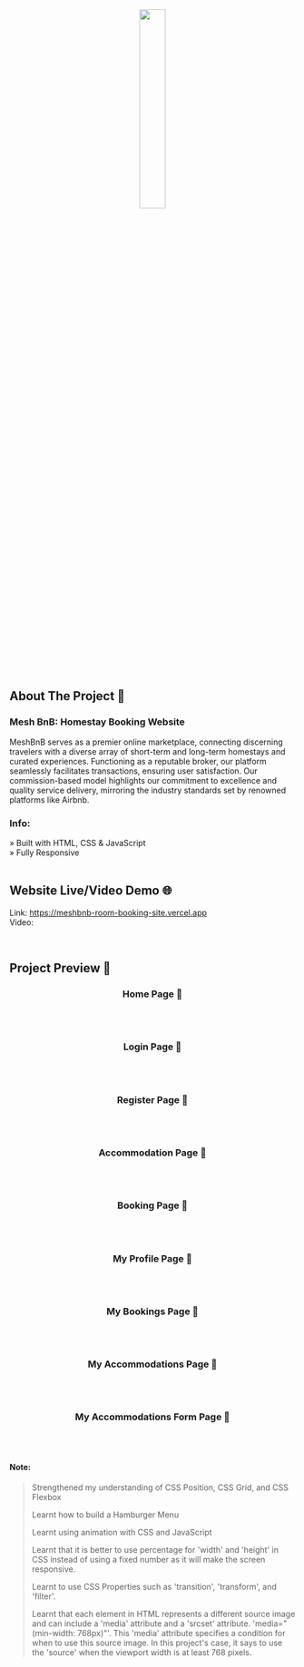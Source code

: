 <div align='center'><img style="width:30%" src= https://github.com/CodeWithSomesh/Room-Booking-Site-MERN/assets/123357802/2d92ab14-7679-4ff3-9171-80845ac774df
 target='_blank' /></div>


<h2>About The Project 📖</h2>
  <h3>Mesh BnB: Homestay Booking Website</h3>
  <p>MeshBnB serves as a premier online marketplace, connecting discerning travelers with a diverse array of short-term and long-term homestays and curated experiences. Functioning as a reputable broker, our platform seamlessly facilitates transactions, ensuring user satisfaction. Our commission-based model highlights our commitment to excellence and quality service delivery, mirroring the industry standards set by renowned platforms like Airbnb. </p>

  <h3>Info:</h3>
» Built with HTML, CSS & JavaScript
<br>
» Fully Responsive


<br>
<br>

## Website Live/Video Demo 🌐
Link: https://meshbnb-room-booking-site.vercel.app
<br>
Video: 

<br>


<h2>Project Preview 📸</h2>
<h3 align='center'>Home Page 🏡</h3>
<div align='center'>
  <img src=""/>
</div>

<br>
<br>

<h3 align='center'>Login Page 🏡</h3>
<div align='center'>
  <img src=''/>
</div>

<br>
<br>

<h3 align='center'>Register Page 🏡</h3>
<div align='center'>
  <img src=''/>
</div>

<br>
<br>

<h3 align='center'>Accommodation Page 🏡</h3>
<div align='center'>
  <img src=''/>
</div>

<br>
<br>

<h3 align='center'>Booking Page 🏡</h3>
<div align='center'>
  <img src=''/>
</div>

<br>
<br>

<h3 align='center'>My Profile Page 🏡</h3>
<div align='center'>
  <img src=''/>
</div>

<br>
<br>

<h3 align='center'>My Bookings Page 🏡</h3>
<div align='center'>
  <img src=''/>
</div>

<br>
<br>

<h3 align='center'>My Accommodations Page 🏡</h3>
<div align='center'>
  <img src=''/>
</div>

<br>
<br>

<h3 align='center'>My Accommodations Form Page 🏡</h3>
<div align='center'>
  <img src=''/>
</div>

<br>
<br>

#### Note:
> Strengthened my understanding of CSS Position, CSS Grid, and CSS Flexbox
> 
> Learnt how to build a Hamburger Menu
> 
> Learnt using animation with CSS and JavaScript  
> 
> Learnt that it is better to use percentage for 'width' and 'height' in CSS instead of using a fixed number as it will make the screen responsive.
>
> Learnt to use CSS Properties such as 'transition', 'transform', and 'filter'.
>
> Learnt that each <source> element in HTML represents a different source image and can include a 'media' attribute and a 'srcset' attribute.
> 'media="(min-width: 768px)"'. This 'media' attribute specifies a condition for when to use this source image. In this project's case, it says to use the 'source' when the viewport width is at least 768 pixels. 


